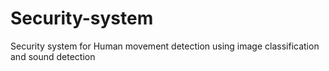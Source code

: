 # Security-system
Security system for Human movement detection using image classification and sound detection
